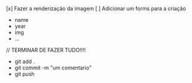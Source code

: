 [x] Fazer a renderização da imagem
[ ] Adicionar um forms para a criação
- name
- year
- img
- ...











// TERMINAR DE FAZER TUDO!!!!

- git add .
- git commit -m "um comentario"
- git push
